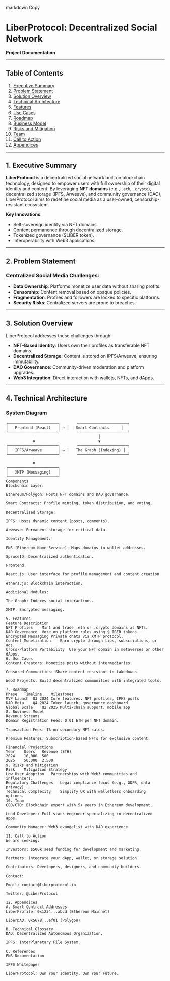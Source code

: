 markdown
Copy
# LiberProtocol: Decentralized Social Network  
**Project Documentation**  

---

## Table of Contents  
1. [Executive Summary](#1-executive-summary)  
2. [Problem Statement](#2-problem-statement)  
3. [Solution Overview](#3-solution-overview)  
4. [Technical Architecture](#4-technical-architecture)  
5. [Features](#5-features)  
6. [Use Cases](#6-use-cases)  
7. [Roadmap](#7-roadmap)  
8. [Business Model](#8-business-model)  
9. [Risks and Mitigation](#9-risks-and-mitigation)  
10. [Team](#10-team)  
11. [Call to Action](#11-call-to-action)  
12. [Appendices](#12-appendices)  

---

## 1. Executive Summary  
**LiberProtocol** is a decentralized social network built on blockchain technology, designed to empower users with full ownership of their digital identity and content. By leveraging **NFT domains** (e.g., `.eth`, `.crypto`), decentralized storage (IPFS, Arweave), and community governance (DAO), LiberProtocol aims to redefine social media as a user-owned, censorship-resistant ecosystem.  

**Key Innovations**:  
- Self-sovereign identity via NFT domains.  
- Content permanence through decentralized storage.  
- Tokenized governance ($LIBER token).  
- Interoperability with Web3 applications.  

---

## 2. Problem Statement  
### Centralized Social Media Challenges:  
- **Data Ownership**: Platforms monetize user data without sharing profits.  
- **Censorship**: Content removal based on opaque policies.  
- **Fragmentation**: Profiles and followers are locked to specific platforms.  
- **Security Risks**: Centralized servers are prone to breaches.  

---

## 3. Solution Overview  
LiberProtocol addresses these challenges through:  
- **NFT-Based Identity**: Users own their profiles as transferable NFT domains.  
- **Decentralized Storage**: Content is stored on IPFS/Arweave, ensuring immutability.  
- **DAO Governance**: Community-driven moderation and platform upgrades.  
- **Web3 Integration**: Direct interaction with wallets, NFTs, and dApps.  

---

## 4. Technical Architecture  
### System Diagram  
```plaintext
┌──────────────────────┐       ┌──────────────────────┐  
│   Frontend (React)   │ ↔️ │   Smart Contracts     │  
└──────────────────────┘       └──────────────────────┘  
            │                            │  
            ▼                            ▼  
┌──────────────────────┐       ┌──────────────────────┐  
│   IPFS/Arweave       │ ↔️ │   The Graph (Indexing) │  
└──────────────────────┘       └──────────────────────┘  
            │  
            ▼  
┌──────────────────────┐  
│   XMTP (Messaging)   │  
└──────────────────────┘  
Components
Blockchain Layer:

Ethereum/Polygon: Hosts NFT domains and DAO governance.

Smart Contracts: Profile minting, token distribution, and voting.

Decentralized Storage:

IPFS: Hosts dynamic content (posts, comments).

Arweave: Permanent storage for critical data.

Identity Management:

ENS (Ethereum Name Service): Maps domains to wallet addresses.

SpruceID: Decentralized authentication.

Frontend:

React.js: User interface for profile management and content creation.

ethers.js: Blockchain interaction.

Additional Modules:

The Graph: Indexes social interactions.

XMTP: Encrypted messaging.

5. Features
Feature	Description
NFT Profiles	Mint and trade .eth or .crypto domains as NFTs.
DAO Governance	Vote on platform rules using $LIBER tokens.
Encrypted Messaging	Private chats via XMTP protocol.
Content Monetization	Earn crypto through tips, subscriptions, or ads.
Cross-Platform Portability	Use your NFT domain in metaverses or other dApps.
6. Use Cases
Content Creators: Monetize posts without intermediaries.

Censored Communities: Share content resistant to takedowns.

Web3 Projects: Build decentralized communities with integrated tools.

7. Roadmap
Phase	Timeline	Milestones
MVP Launch	Q3 2024	Core features: NFT profiles, IPFS posts
DAO Beta	Q4 2024	Token launch, governance dashboard
Global Scale	Q2 2025	Multi-chain support, mobile app
8. Business Model
Revenue Streams
Domain Registration Fees: 0.01 ETH per NFT domain.

Transaction Fees: 1% on secondary NFT sales.

Premium Features: Subscription-based NFTs for exclusive content.

Financial Projections
Year	Users	Revenue (ETH)
2024	10,000	500
2025	50,000	2,500
9. Risks and Mitigation
Risk	Mitigation Strategy
Low User Adoption	Partnerships with Web3 communities and influencers.
Regulatory Challenges	Legal compliance focus (e.g., GDPR, data privacy).
Technical Complexity	Simplify UX with walletless onboarding options.
10. Team
CEO/CTO: Blockchain expert with 5+ years in Ethereum development.

Lead Developer: Full-stack engineer specializing in decentralized apps.

Community Manager: Web3 evangelist with DAO experience.

11. Call to Action
We are seeking:

Investors: $500k seed funding for development and marketing.

Partners: Integrate your dApp, wallet, or storage solution.

Contributors: Developers, designers, and community builders.

Contact:

Email: contact@liberprotocol.io

Twitter: @LiberProtocol

12. Appendices
A. Smart Contract Addresses
LiberProfile: 0x1234...abcd (Ethereum Mainnet)

LiberDAO: 0x5678...ef01 (Polygon)

B. Technical Glossary
DAO: Decentralized Autonomous Organization.

IPFS: InterPlanetary File System.

C. References
ENS Documentation

IPFS Whitepaper

LiberProtocol: Own Your Identity, Own Your Future.